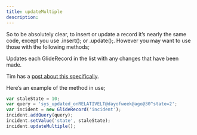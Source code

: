 ```yaml
---
title: updateMultiple
description: 
---
```

So to be absolutely clear, to insert or update a record it’s nearly the same code, except you use .insert(); or .update();. However you may want to use those with the following methods;

Updates each GlideRecord in the list with any changes that have been made.

Tim has a [post about this specifically](https://snprotips.com/blog/2016/12/20/pro-tip-use-updatemultiple-for-maximum-efficiency).

Here’s an example of the method in use;

```js
var staleState = 10;
var query = 'sys_updated_onRELATIVELT@dayofweek@ago@30^state=2';
var incident = new GlideRecord('incident');
incident.addQuery(query);
incident.setValue('state', staleState);
incident.updateMultiple();
```